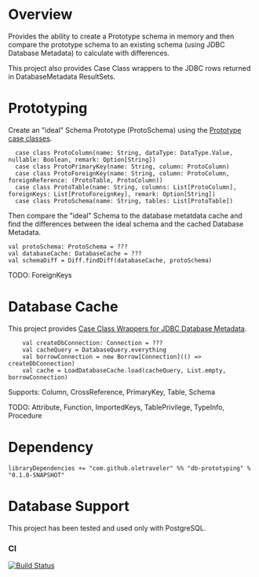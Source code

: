 # Overview

Provides the ability to create a Prototype schema in memory 
and then compare the prototype schema to an existing schema (using JDBC Database Metadata) to calculate with differences.

This project also provides Case Class wrappers to the JDBC rows returned in DatabaseMetadata ResultSets.

# Prototyping 

Create an "ideal" Schema Prototype (ProtoSchema) using the [Prototype case classes](https://github.com/scala-bones/db-prototyping/blob/master/core/src/main/scala/com/bones/mdwrap/proto/package.scala).

```$scala
  case class ProtoColumn(name: String, dataType: DataType.Value, nullable: Boolean, remark: Option[String])
  case class ProtoPrimaryKey(name: String, column: ProtoColumn)
  case class ProtoForeignKey(name: String, column: ProtoColumn, foreignReference: (ProtoTable, ProtoColumn))
  case class ProtoTable(name: String, columns: List[ProtoColumn], foreignKeys: List[ProtoForeignKey], remark: Option[String])
  case class ProtoSchema(name: String, tables: List[ProtoTable])
```

Then compare the "ideal" Schema to the database metatdata cache and find the differences between the ideal schema and the cached Database Metadata.

```$scala
val protoSchema: ProtoSchema = ???
val databaseCache: DatabaseCache = ???
val schemaDiff = Diff.findDiff(databaseCache, protoSchema)
```

TODO:
    ForeignKeys

# Database Cache
This project provides [Case Class Wrappers for JDBC Database Metadata](https://github.com/scala-bones/db-prototyping/blob/master/core/src/main/scala/com/bones/mdwrap/package.scala).

```$scala
    val createDbConnection: Connection = ???
    val cacheQuery = DatabaseQuery.everything
    val borrowConnection = new Borrow[Connection](() => createDbConnection)
    val cache = LoadDatabaseCache.load(cacheQuery, List.empty, borrowConnection) 
```

Supports:
  Column, CrossReference, PrimaryKey, Table, Schema
  
TODO:
  Attribute, Function, ImportedKeys, TablePrivilege, TypeInfo, Procedure
  
# Dependency

```libraryDependencies += "com.github.oletraveler" %% "db-prototyping" % "0.1.0-SNAPSHOT"```

# Database Support

  This project has been tested and used only with PostgreSQL.

### CI
[![Build Status](https://travis-ci.org/scala-bones/db-prototyping.svg?branch=master)](https://travis-ci.org/scala-bones/bones)    


 